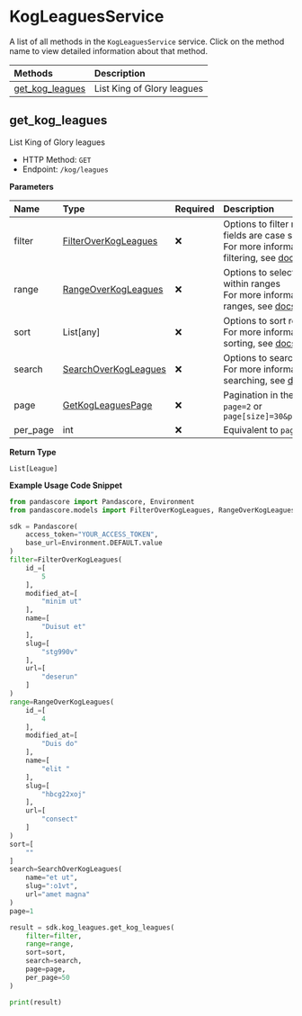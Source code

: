 # KogLeaguesService

A list of all methods in the `KogLeaguesService` service. Click on the method name to view detailed information about that method.

| Methods                             | Description                |
| :---------------------------------- | :------------------------- |
| [get_kog_leagues](#get_kog_leagues) | List King of Glory leagues |

## get_kog_leagues

List King of Glory leagues

- HTTP Method: `GET`
- Endpoint: `/kog/leagues`

**Parameters**

| Name     | Type                                                      | Required | Description                                                                                                                                         |
| :------- | :-------------------------------------------------------- | :------- | :-------------------------------------------------------------------------------------------------------------------------------------------------- |
| filter   | [FilterOverKogLeagues](../models/FilterOverKogLeagues.md) | ❌       | Options to filter results. String fields are case sensitive <br/>For more information on filtering, see [docs](/docs/filtering-and-sorting#filter). |
| range    | [RangeOverKogLeagues](../models/RangeOverKogLeagues.md)   | ❌       | Options to select results within ranges <br/>For more information on ranges, see [docs](/docs/filtering-and-sorting#range).                         |
| sort     | List[any]                                                 | ❌       | Options to sort results <br/>For more information on sorting, see [docs](/docs/filtering-and-sorting#sort).                                         |
| search   | [SearchOverKogLeagues](../models/SearchOverKogLeagues.md) | ❌       | Options to search results <br/>For more information on searching, see [docs](/docs/filtering-and-sorting#search).                                   |
| page     | [GetKogLeaguesPage](../models/GetKogLeaguesPage.md)       | ❌       | Pagination in the form of `page=2` or `page[size]=30&page[number]=2`                                                                                |
| per_page | int                                                       | ❌       | Equivalent to `page[size]`                                                                                                                          |

**Return Type**

`List[League]`

**Example Usage Code Snippet**

```python
from pandascore import Pandascore, Environment
from pandascore.models import FilterOverKogLeagues, RangeOverKogLeagues, SearchOverKogLeagues

sdk = Pandascore(
    access_token="YOUR_ACCESS_TOKEN",
    base_url=Environment.DEFAULT.value
)
filter=FilterOverKogLeagues(
    id_=[
        5
    ],
    modified_at=[
        "minim ut"
    ],
    name=[
        "Duisut et"
    ],
    slug=[
        "stg990v"
    ],
    url=[
        "deserun"
    ]
)
range=RangeOverKogLeagues(
    id_=[
        4
    ],
    modified_at=[
        "Duis do"
    ],
    name=[
        "elit "
    ],
    slug=[
        "hbcg22xoj"
    ],
    url=[
        "consect"
    ]
)
sort=[
    ""
]
search=SearchOverKogLeagues(
    name="et ut",
    slug=":o1vt",
    url="amet magna"
)
page=1

result = sdk.kog_leagues.get_kog_leagues(
    filter=filter,
    range=range,
    sort=sort,
    search=search,
    page=page,
    per_page=50
)

print(result)
```

<!-- This file was generated by liblab | https://liblab.com/ -->
